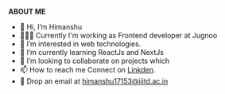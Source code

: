 **ABOUT ME**
- 👋 Hi, I’m Himanshu
- 🧑🏻‍💻 Currently I'm working as Frontend developer at Jugnoo
- 👀 I’m interested in web technologies. 
- 🌱 I’m currently learning ReactJs and NextJs
- 💞️ I’m looking to collaborate on projects which 
- 📫 How to reach me Connect on [Linkden](https://www.linkedin.com/in/himanshu51/). 
- 📧 Drop an email at himanshu17153@iiitd.ac.in



<!---
himmu-git/himmu-git is a ✨ special ✨ repository because its `README.md` (this file) appears on your GitHub profile.
You can click the Preview link to take a look at your changes.
--->
